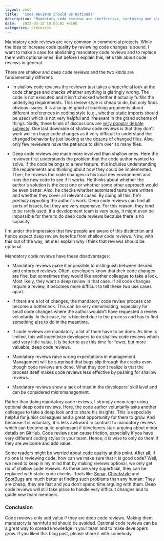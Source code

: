 ```yaml
---
layout: post
title:  "Code Reviews Should Be Optional"
description: "Mandatory code reviews are ineffective, confusing and slow everything done. Hence, reviews should be optional."
date:   2023-03-12 10:00:01 +0100
categories: processes
---
```

Mandatory code reviews are very common in commercial projects. While the idea to increase code quality by reviewing code changes is sound, I want to make a case for abolishing mandatory code reviews and to replace them with optional ones. But before I explain this, let's talk about code reviews in general.

There are shallow and deep code reviews and the two kinds are fundamentally different: 
- In shallow code reviews the reviewer just takes a superficial look at the code changes and checks whether anything is glaringly wrong. The code is not executed and it isn't checked whether it actually fulfills the underlying requirements. This review style is cheap to do, but only finds obvious issues. It is also quite good at sparking arguments about different preferences in coding style (e.g., whether static imports should be used) which is not very helpful and irrelevant in the grand scheme of things. Sadly, these kinds of discussions are [very popular debate subjects](https://en.wikipedia.org/wiki/Law_of_triviality). One last downside of shallow code reviews is that they don't work well on huge code changes as it very difficult to understand the changed behavior by just looking at the dozens of changed files. Also, only few reviewers have the patience to skim over so many files. 

- Deep code reviews are much more involved than shallow ones. Here the reviewer first understands the problem that the code author wanted to solve. If the code belongs to a new feature, this includes understanding the requirements and thinking about how they could be implemented. Then, he reviews the code changes in his local dev environment and runs the new code to see if it works. He thinks about whether the author's solution is the best one or whether some other approach would be even better. Also, he checks whether automated tests were written and whether they cover all relevant cases. By doing all this, he's *partially repeating* the author's work. Deep code reviews can find all sorts of issues, but they are very expensive. For this reason, they tend to be rarely used. If a development team is very busy, it might even be impossible for them to do deep code reviews because there is no capacity.

I'm under the impression that few people are aware of this distinction and hence expect deep review benefits from shallow code reviews. Now, with this out of the way, let me I explain why I think that reviews should be optional.

Mandatory code reviews have these disadvantages:

- Mandatory reviews make it impossible to distinguish between desired and enforced reviews. Often, developers know that their code changes are fine, but sometimes they would like another colleague to take a look. Most likely, they want a deep review in that case. If all code changes require a review, it becomes more difficult to tell these two use cases apart.

- If there are a lot of changes, the mandatory code review process can become a bottleneck. This can be very demotivating, especially for small code changes where the author wouldn't have requested a review voluntarily. In that case, he is blocked due to the process and has to find something else to do in the meantime. 

- If code reviews are mandatory, a lot of them have to be done. As time is limited, this will incentivize developers to do shallow code reviews which add very little value. It is better to use this time for fewer, but more valuable, deep code reviews. 

- Mandatory reviews raise wrong expectations in management. Management will be surprised that bugs slip through the cracks even though code reviews are done. What they don't realize is that the process itself makes code reviews less effective by pushing for shallow reviews.

- Mandatory reviews show a lack of trust in the developers' skill level and can be considered micromanagement.

Rather than doing mandatory code reviews, I strongly encourage using optional deep code reviews. Here, the code author voluntarily asks another colleague to take a deep look and to share his insights. This is especially helpful for junior colleagues and a great opportunity for them to grow. And because it is voluntary, it is less awkward in contrast to mandatory reviews which can become quite unpleasant if developers start arguing about minor details on GitHub. Code reviews can cause friction, especially if you have very different coding styles in your team. Hence, it is wise to only do them if they are welcome and add value.

Some readers might be worried about code quality at this point. After all, if no one is reviewing code, how can we make sure that it is good code? Well, we need to keep in my mind that by making reviews optional, we only get rid of shallow code reviews. As these are very superficial, they can be replaced with static code checks. Tools like [Sonar](https://www.sonarsource.com/), [Checkstyle](https://checkstyle.org/) and [SpotBugs](https://spotbugs.github.io/) are much better at finding such problems than any human: They are cheap, they are fast and you don't spend time arguing with them. Deep code reviews will still take place to handle very difficult changes and to guide new team members.

### Conclusion
Code reviews only add value if they are deep code reviews. Making them mandatory is harmful and should be avoided. Optional code reviews can be a great way to spread knowledge in your team and to make developers grow. If you liked this blog post, please share it with somebody.